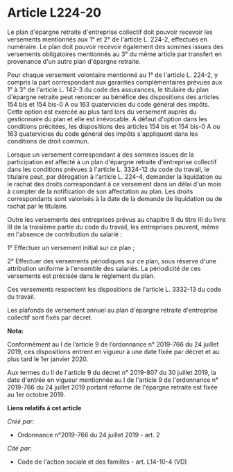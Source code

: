 # Article L224-20

Le plan d'épargne retraite d'entreprise collectif doit pouvoir recevoir les versements mentionnés aux 1° et 2° de l'article
L. 224-2, effectués en numéraire. Le plan doit pouvoir recevoir également des sommes issues des versements obligatoires
mentionnés au 3° du même article par transfert en provenance d'un autre plan d'épargne retraite.

Pour chaque versement volontaire mentionné au 1° de l'article L. 224-2, y compris la part correspondant aux garanties
complémentaires prévues aux 1° à 3° de l'article L. 142-3 du code des assurances, le titulaire du plan d'épargne retraite
peut renoncer au bénéfice des dispositions des articles 154 bis et 154 bis-0 A ou 163 quatervicies du code général des
impôts. Cette option est exercée au plus tard lors du versement auprès du gestionnaire du plan et elle est irrévocable. A
défaut d'option dans les conditions précitées, les dispositions des articles 154 bis et 154 bis-0 A ou 163 quatervicies du
code général des impôts s'appliquent dans les conditions de droit commun.

Lorsque un versement correspondant à des sommes issues de la participation est affecté à un plan d'épargne retraite
d'entreprise collectif dans les conditions prévues à l'article L. 3324-12 du code du travail, le titulaire peut, par
dérogation à l'article L. 224-4, demander la liquidation ou le rachat des droits correspondant à ce versement dans un délai
d'un mois à compter de la notification de son affectation au plan. Les droits correspondants sont valorisés à la date de la
demande de liquidation ou de rachat par le titulaire.

Outre les versements des entreprises prévus au chapitre II du titre III du livre III de la troisième partie du code du
travail, les entreprises peuvent, même en l'absence de contribution du salarié :

1° Effectuer un versement initial sur ce plan ;

2° Effectuer des versements périodiques sur ce plan, sous réserve d'une attribution uniforme à l'ensemble des salariés. La
périodicité de ces versements est précisée dans le règlement du plan.

Ces versements respectent les dispositions de l'article L. 3332-13 du code du travail.

Les plafonds de versement annuel au plan d'épargne retraite d'entreprise collectif sont fixés par décret.

**Nota:**

Conformément au I de l’article 9 de l’ordonnance n° 2019-766 du 24 juillet 2019, ces dispositions entrent en vigueur à une
date fixée par décret et au plus tard le 1er janvier 2020.

Aux termes du II de l'article 9 du décret n° 2019-807 du 30 juillet 2019, la date d'entrée en vigueur mentionnée au I de
l'article 9 de l'ordonnance n° 2019-766 du 24 juillet 2019 portant réforme de l'épargne retraite est fixée au 1er octobre
2019.

**Liens relatifs à cet article**

_Créé par_:

  - Ordonnance n°2019-766 du 24 juillet 2019 - art. 2

_Cité par_:

  - Code de l'action sociale et des familles - art. L14-10-4 (VD)
